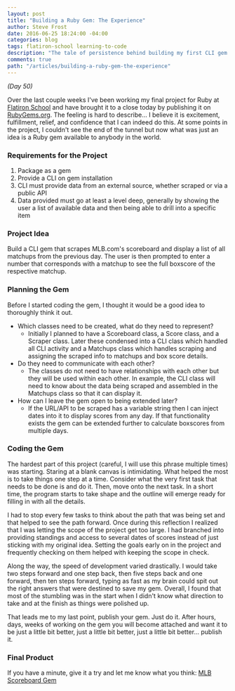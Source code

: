 ```yaml
---
layout: post
title: "Building a Ruby Gem: The Experience"
author: Steve Frost
date: 2016-06-25 18:24:00 -04:00
categories: blog
tags: flatiron-school learning-to-code
description: "The tale of persistence behind building my first CLI gem."
comments: true
path: "/articles/building-a-ruby-gem-the-experience"
---
```


_(Day 50)_

Over the last couple weeks I've been working my final project for Ruby at [Flatiron School](http://flatironschool.com) and have brought it to a close today by publishing it on [RubyGems.org](https://rubygems.org). The feeling is hard to describe... I believe it is excitement, fulfillment, relief, and confidence that I can indeed do this. At some points in the project, I couldn't see the end of the tunnel but now what was just an idea is a Ruby gem available to anybody in the world.

### Requirements for the Project ###
1. Package as a gem
2. Provide a CLI on gem installation
3. CLI must provide data from an external source, whether scraped or via a public API
4. Data provided must go at least a level deep, generally by showing the user a list of available data and then being able to drill into a specific item

### Project Idea ###
Build a CLI gem that scrapes MLB.com's scoreboard and display a list of all matchups from the previous day. The user is then prompted to enter a number that corresponds with a matchup to see the full boxscore of the respective matchup.

### Planning the Gem ###
Before I started coding the gem, I thought it would be a good idea to thoroughly think it out.

* Which classes need to be created, what do they need to represent?
  * Initially I planned to have a Scoreboard class, a Score class, and a Scraper class. Later these condensed into a CLI class which handled all CLI activity and a Matchups class which handles scraping and assigning the scraped info to matchups and box score details.
* Do they need to communicate with each other?
  * The classes do not need to have relationships with each other but they will be used within each other. In example, the CLI class will need to know about the data being scraped and assembled in the Matchups class so that it can display it.
* How can I leave the gem open to being extended later?
  * If the URL/API to be scraped has a variable string then I can inject dates into it to display scores from any day. If that functionality exists the gem can be extended further to calculate boxscores from multiple days.

### Coding the Gem ###
The hardest part of this project (careful, I will use this phrase multiple times) was starting. Staring at a blank canvas is intimidating. What helped the most is to take things one step at a time. Consider what the very first task that needs to be done is and do it. Then, move onto the next task. In a short time, the program starts to take shape and the outline will emerge ready for filling in with all the details.

I had to stop every few tasks to think about the path that was being set and that helped to see the path forward. Once during this reflection I realized that I was letting the scope of the project get too large. I had branched into providing standings and access to several dates of scores instead of just sticking with my original idea. Setting the goals early on in the project and frequently checking on them helped with keeping the scope in check.

Along the way, the speed of development varied drastically. I would take two steps forward and one step back, then five steps back and one forward, then ten steps forward, typing as fast as my brain could spit out the right answers that were destined to save my gem. Overall, I found that most of the stumbling was in the start when I didn't know what direction to take and at the finish as things were polished up.

That leads me to my last point, publish your gem. Just do it. After hours, days, weeks of working on the gem you will become attached and want it to be just a little bit better, just a little bit better, just a little bit better... publish it.

### Final Product ###
If you have a minute, give it a try and let me know what you think: [MLB Scoreboard Gem](https://rubygems.org/gems/mlb_scoreboard)
